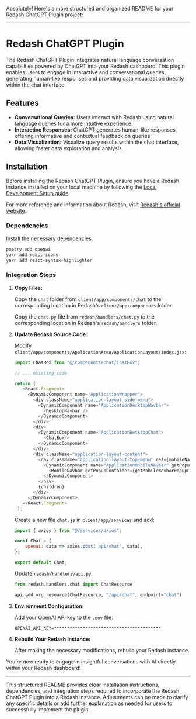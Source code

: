 Absolutely! Here's a more structured and organized README for your Redash ChatGPT Plugin project:

---

# Redash ChatGPT Plugin

The Redash ChatGPT Plugin integrates natural language conversation capabilities powered by ChatGPT into your Redash dashboard. This plugin enables users to engage in interactive and conversational queries, generating human-like responses and providing data visualization directly within the chat interface.

## Features

- **Conversational Queries:** Users interact with Redash using natural language queries for a more intuitive experience.
- **Interactive Responses:** ChatGPT generates human-like responses, offering informative and contextual feedback on queries.
- **Data Visualization:** Visualize query results within the chat interface, allowing faster data exploration and analysis.

## Installation

Before installing the Redash ChatGPT Plugin, ensure you have a Redash instance installed on your local machine by following the [Local Development Setup guide](https://github.com/getredash/redash/wiki/Local-development-setup).

For more reference and information about Redash, visit [Redash's official website](https://redash.io/).

### Dependencies

Install the necessary dependencies:

```bash
poetry add openai
yarn add react-icons
yarn add react-syntax-highlighter
```

### Integration Steps

1. **Copy Files:**

    Copy the `chat` folder from `client/app/components/chat` to the corresponding location in Redash's `client/app/components` folder.

    Copy the `chat.py` file from `redash/handlers/chat.py` to the corresponding location in Redash's `redash/handlers` folder.

2. **Update Redash Source Code:**

    Modify `client/app/components/ApplicationArea/ApplicationLayout/index.jsx`:

    ```javascript
    import ChatBox from "@/components/chat/ChatBox";

    // ... existing code

   return (
       <React.Fragment>
         <DynamicComponent name="ApplicationWrapper">
           <div className="application-layout-side-menu">
             <DynamicComponent name="ApplicationDesktopNavbar">
               <DesktopNavbar />
             </DynamicComponent>
           </div>
           <div>
             <DynamicComponent name="ApplicationDesktopChat">
               <ChatBox/>
             </DynamicComponent>
           </div>
           <div className="application-layout-content">
             <nav className="application-layout-top-menu" ref={mobileNavbarContainerRef}>
               <DynamicComponent name="ApplicationMobileNavbar" getPopupContainer={getMobileNavbarPopupContainer}>
                 <MobileNavbar getPopupContainer={getMobileNavbarPopupContainer} />
               </DynamicComponent>
             </nav>
             {children}
           </div>
         </DynamicComponent>
       </React.Fragment>
     );
    ```

    Create a new file `chat.js` in `client/app/services` and add:

    ```javascript
    import { axios } from "@/services/axios";

    const Chat = {
        openai: data => axios.post('api/chat', data),
    };

    export default Chat;
    ```

    Update `redash/handlers/api.py`:

    ```python
    from redash.handlers.chat import ChatResource

    api.add_org_resource(ChatResource, "/api/chat", endpoint="chat")
    ```

3. **Environment Configuration:**

    Add your OpenAI API key to the `.env` file:

    ```
    OPENAI_API_KEY=*****************************************
    ```

4. **Rebuild Your Redash Instance:**

    After making the necessary modifications, rebuild your Redash instance.

You're now ready to engage in insightful conversations with AI directly within your Redash dashboard!

---

This structured README provides clear installation instructions, dependencies, and integration steps required to incorporate the Redash ChatGPT Plugin into a Redash instance. Adjustments can be made to clarify any specific details or add further explanation as needed for users to successfully implement the plugin.
